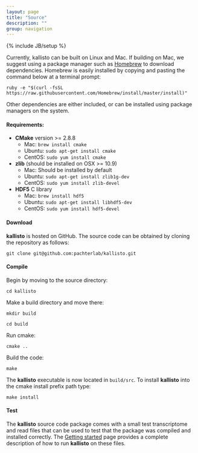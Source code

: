 ```yaml
---
layout: page
title: "Source"
description: ""
group: navigation
---
```

{% include JB/setup %}

Currently, kallisto can be built on Linux and Mac. If building on Mac, we suggest using a package manager such as [Homebrew](http://brew.sh) to download dependencies. Homebrew is easily installed by copying and pasting the command below at a terminal prompt:

`ruby -e "$(curl -fsSL https://raw.githubusercontent.com/Homebrew/install/master/install)"`


Other dependencies are either included, or can be installed using package managers on the system.

#### Requirements: 

- __CMake__ version >= 2.8.8
    - Mac: `brew install cmake`
    - Ubuntu: `sudo apt-get install cmake`
    - CentOS: `sudo yum install cmake`
- __zlib__ (should be installed on OSX >= 10.9)
    - Mac: Should be installed by default
    - Ubuntu: `sudo apt-get install zlib1g-dev`
    - CentOS: `sudo yum install zlib-devel`
- __HDF5__ C library
    - Mac: `brew install hdf5`
    - Ubuntu: `sudo apt-get install libhdf5-dev`
    - CentOS: `sudo yum install hdf5-devel`

#### Download

__kallisto__ is hosted on GitHub. The source code can be obtained by cloning the repository as follows:

`git clone git@github.com:pachterlab/kallisto.git`

#### Compile

Begin by moving to the source directory:

`cd kallisto`

Make a build directory and move there:

`mkdir build`

`cd build`

Run cmake:

`cmake ..`

Build the code:

`make`

The __kallisto__ executable is now located in `build/src`. To install __kallisto__  into the cmake install prefix path type:

`make install`

#### Test

The __kallisto__ source code package comes with a small test transcriptome and read files that can be used to test that the package was compiled and installed correctly. The [Getting started](starting.html) page provides a complete description of how to run __kallisto__ on these files.

